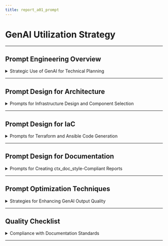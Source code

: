 ```yaml
---
title: report_a01_prompt
---
```


# GenAI Utilization Strategy

---

## Prompt Engineering Overview

<details>
<summary>Strategic Use of GenAI for Technical Planning</summary>

---

- **Objective**: Leverage GenAI tools to design and document the AWS Data Platform for task A01 efficiently.  
- **Tools used**: Claude for architectural brainstorming, Cursor for code generation, Windsurf for prompt refinement.  
- **Scope**: Cover infrastructure design, automation strategies, and documentation creation.  
- **Outcome**: A comprehensive, actionable technical plan meeting ctx_doc_style standards.  

#### GenAI Role in Workflow

- **Claude**: Generate initial architecture drafts and validate component interactions.  
- **Cursor**: Produce Terraform and Ansible code snippets with error checking.  
- **Windsurf**: Optimize prompts for precise, context-aware GenAI responses.  

---

#### Success Metrics

- **Efficiency**: Reduce planning time by `30%` compared to manual design.  
- **Accuracy**: Ensure `100%` compliance with A01 requirements and ctx_doc_style.  
- **Clarity**: Produce documentation understandable by both engineers and stakeholders.  

---

</details>

---

## Prompt Design for Architecture

<details>
<summary>Prompts for Infrastructure Design and Component Selection</summary>

---

- **Purpose**: Guide GenAI to propose a scalable AWS architecture for `20-30` users.  
- **Key prompt example**:  
  ```text
  Design a production-ready AWS Data Platform for 20-30 data engineers. Include EC2, EFS, FreeIPA, and IAM with Terraform and Ansible automation. Provide a detailed architecture with component interactions, network design, and security measures. Ensure compliance with ctx_doc_style.md formatting.
  ```  
- **Claude usage**:  
  - Input prompt to generate VPC, EC2, and EFS configurations.  
  - Refine output to ensure private subnets and security group rules.  

#### Prompt Refinement

- **Windsurf optimization**:  
  - Original: "Design an AWS platform with EC2 and storage."  
  - Refined: "Design a secure AWS Data Platform with EC2, EFS, and FreeIPA, including network isolation and IaC."  
- **Outcome**: Specific, enterprise-level architecture with no manual AWS console usage.  

---

#### Validation Process

- **Cross-checking**: Use Claude to verify component compatibility (e.g., EFS with EC2).  
- **Stakeholder alignment**: Ensure architecture addresses both technical and business needs.  

---

</details>

---

## Prompt Design for IaC

<details>
<summary>Prompts for Terraform and Ansible Code Generation</summary>

---

- **Purpose**: Automate infrastructure provisioning and configuration using GenAI.  
- **Key prompt example**:  
  ```text
  Generate Terraform code for an AWS VPC with two private subnets, an EFS file system, and IAM roles for data engineers. Include modular design and ctx_doc_style-compliant formatting. Provide Ansible playbooks to configure FreeIPA and mount EFS on EC2 instances.
  ```  
- **Cursor usage**:  
  - Generate HCL code for Terraform modules (VPC, EFS, IAM).  
  - Produce YAML playbooks for Ansible tasks (FreeIPA setup, EFS mounting).  

#### Code Optimization

- **Error handling**: Cursor suggests validations (e.g., EFS encryption, IAM policy syntax).  
- **Modularity**: Split Terraform into reusable modules (e.g., `vpc`, `storage`).  
- **Example output**:  
  ```hcl
  module "efs" {
    source         = "./modules/efs"
    creation_token = "data-platform-efs"
    encrypted      = true
  }
  ```  

---

#### Validation Process

- **Syntax check**: Use Cursor to validate HCL and YAML code.  
- **Compliance**: Ensure code blocks are indented `2` spaces per ctx_doc_style.  

---

</details>

---

## Prompt Design for Documentation

<details>
<summary>Prompts for Creating ctx_doc_style-Compliant Reports</summary>

---

- **Purpose**: Produce structured, multi-audience documentation using GenAI.  
- **Key prompt example**:  
  ```text
  Create a Markdown report for AWS Data Platform (A01) following ctx_doc_style.md. Include sections for architecture, access control, IaC, deployment, and operations. Use bullet points, details blocks with descriptive summaries, and proper --- separators. Ensure all content is clear for engineers and stakeholders.
  ```  
- **Claude usage**:  
  - Generate initial report structure with correct header hierarchy.  
  - Populate details blocks with bullet-pointed content.  

#### Formatting Standards

- **Details blocks**: Start/end with `---`, use action-oriented summaries (e.g., "Detailed System Components").  
- **Bullet points**: Break content into single-idea bullets for clarity.  
- **Block indentation**: Code and YAML blocks indented `2` spaces.  

---

#### Stakeholder Accessibility

- **Technical clarity**: Use standardized terminology (e.g., `EC2`, `EFS`) for engineers.  
- **Business alignment**: Explain benefits (e.g., scalability, security) for non-technical readers.  

---

</details>

---

## Prompt Optimization Techniques

<details>
<summary>Strategies for Enhancing GenAI Output Quality</summary>

---

- **Context injection**: Include A01 requirements and ctx_doc_style rules in prompts.  
- **Iterative refinement**: Use Windsurf to rephrase vague prompts for specificity.  
- **Example-driven prompts**: Provide sample outputs (e.g., Terraform module) to guide GenAI.  
- **Feedback loops**: Review Claude/Cursor outputs, adjust prompts for missing details.  

#### Example Refinement

- **Initial prompt**: "Write a report for AWS platform."  
- **Refined prompt**:  
  ```text
  Generate a ctx_doc_style-compliant Markdown report for A01 AWS Data Platform. Include architecture diagrams, Terraform/Ansible plans, and a deployment timeline. Use details blocks, bullet points, and proper separators.
  ```  

---

#### Quality Assurance

- **Checklist validation**: Ensure all ctx_doc_style rules (e.g., no numbered lists, `---` usage) are met.  
- **Consistency**: Standardize terms (e.g., `FreeIPA`, `EFS`) across all GenAI outputs.  

---

</details>

---

## Quality Checklist

<details>
<summary>Compliance with Documentation Standards</summary>

---

- [x] YAML front matter present with `report_a01_prompt` title.  
- [x] Each subsection (###) contains one details block.  
- [x] Main sections (##) separated by `---`.  
- [x] No separators between ### sections.  
- [x] Details blocks start and end with `---`.  
- [x] Subsubsections (####) separated by `---`.  
- [x] Summary text is descriptive and specific.  
- [x] All content formatted as bullet points.  
- [x] Block elements (code, text) indented by `2` spaces.  
- [x] No numbered headings or bullet points.  
- [x] Technical symbols wrapped in backticks (e.g., `20-30`).  
- [x] Code blocks include language specification (e.g., `hcl`, `text`).  

---

</details>

---